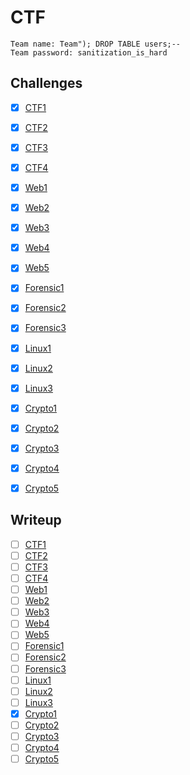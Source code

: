 # CTF
```
Team name: Team"); DROP TABLE users;--
Team password: sanitization_is_hard
```

## Challenges

- [x] [CTF1](ctf1/README.md)
- [x] [CTF2](ctf2/README.md)
- [x] [CTF3](ctf3/README.md)
- [x] [CTF4](ctf4/README.md)
- [x] [Web1](web1/README.md)
- [x] [Web2](web2/README.md)
- [x] [Web3](web3/README.md)
- [x] [Web4](web4/README.md)
- [x] [Web5](web5/README.md)
- [x] [Forensic1](forensic1/README.md)
- [x] [Forensic2](forensic2/README.md)
- [x] [Forensic3](forensic3/README.md)
- [x] [Linux1](linux1/README.md)
- [x] [Linux2](linux2/README.md)
- [x] [Linux3](linux3/README.md)
- [x] [Crypto1](crypto1/README.md)
- [x] [Crypto2](crypto2/README.md)
- [x] [Crypto3](crypto3/README.md)
- [x] [Crypto4](crypto4/README.md)
- [x] [Crypto5](crypto5/README.md)


## Writeup

- [ ] [CTF1](ctf1/WRITEUP.md)
- [ ] [CTF2](ctf2/WRITEUP.md)
- [ ] [CTF3](ctf3/WRITEUP.md)
- [ ] [CTF4](ctf4/WRITEUP.md)
- [ ] [Web1](web1/WRITEUP.md)
- [ ] [Web2](web2/WRITEUP.md)
- [ ] [Web3](web3/WRITEUP.md)
- [ ] [Web4](web4/WRITEUP.md)
- [ ] [Web5](web5/WRITEUP.md)
- [ ] [Forensic1](forensic1/WRITEUP.md)
- [ ] [Forensic2](forensic2/WRITEUP.md)
- [ ] [Forensic3](forensic3/WRITEUP.md)
- [ ] [Linux1](linux1/WRITEUP.md)
- [ ] [Linux2](linux2/WRITEUP.md)
- [ ] [Linux3](linux3/WRITEUP.md)
- [x] [Crypto1](crypto1/WRITEUP.md)
- [ ] [Crypto2](crypto2/WRITEUP.md)
- [ ] [Crypto3](crypto3/WRITEUP.md)
- [ ] [Crypto4](crypto4/WRITEUP.md)
- [ ] [Crypto5](crypto5/WRITEUP.md)